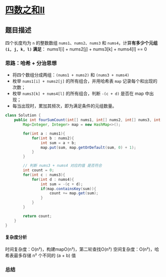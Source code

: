# [四数之和II](四数之和II"[题目地址](https://leetcode.cn/problems/4sum-ii/description/)")

## 题目描述
四个长度均为 `n` 的整数数组 `nums1`、`nums2`、`nums3` 和 `nums4`，计算**有多少个元组 `(i, j, k, l)` 满足**：
nums1[i] + nums2[j] + nums3[k] + nums4[l] == 0

### 思路：哈希 + 分治思想
- 将四个数组分成两组：`(nums1 + nums2)` 和 `(nums3 + nums4)`
- 枚举 `nums1[i] + nums2[j]` 的所有组合，并用哈希表 `map` 记录每个和出现的次数；
- 枚举 `nums3[k] + nums4[l]` 的所有组合，判断 `-(c + d)` 是否在 map 中出现；
- 每当出现时，累加其频次，即为满足条件的元组数量。

```java
class Solution {
    public int fourSumCount(int[] nums1, int[] nums2, int[] nums3, int[] nums4) {
        Map<Integer, Integer> map = new HashMap<>(); 

        for(int a : nums1){
            for(int b : nums2){
                int sum = a + b;
                map.put(sum, map.getOrDefault(sum, 0) + 1);
            }
        }

        // 判断 nums3 + nums4 对应的值 是否符合
        int count = 0;
        for(int c : nums3){
            for(int d : nums4){
                int sum = -(c + d);
                if(map.containsKey(sum)){
                    count += map.get(sum);
                }
            }
        }

        return count;
    }
}
```

#### 复杂度分析
时间复杂度：O(n²)，构建mapO(n²)，第二轮查找O(n²)
空间复杂度：O(n²)，哈希表最多存储 n² 个不同的 (a + b) 值

### 总结